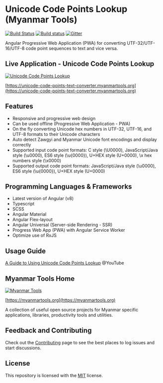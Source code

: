 # Unicode Code Points Lookup (Myanmar Tools)

[![Build Status](https://dev.azure.com/myanmartools/unicode-code-points-text-converter-angular-pwa/_apis/build/status/myanmartools.unicode-code-points-text-converter-angular-pwa?branchName=master)](https://dev.azure.com/myanmartools/unicode-code-points-text-converter-angular-pwa/_build/latest?definitionId=4&branchName=master)
[![Build status](https://ci.appveyor.com/api/projects/status/ieefc2r743et56q4?svg=true)](https://ci.appveyor.com/project/admindagonmetriccom/unicode-code-points-text-converter-angular-pwa)
[![Gitter](https://badges.gitter.im/myanmartools/community.svg)](https://gitter.im/myanmartools/community?utm_source=badge&utm_medium=badge&utm_campaign=pr-badge)

Angular Progressive Web Application (PWA) for converting UTF-32/UTF-16/UTF-8 code point sequences to text and vice versa.

## Live Application - Unicode Code Points Lookup

[![Unicode Code Points Lookup](https://unicode-code-points-text-converter.myanmartools.org/assets/images/appicons/v1/screenshot.jpg)](https://unicode-code-points-text-converter.myanmartools.org)

[https://unicode-code-points-text-converter.myanmartools.org](https://unicode-code-points-text-converter.myanmartools.org)

## Features

* Responsive and progressive web design
* Can be used offline (Progressive  Web Application - PWA)
* On the fly converting Unicode hex numbers in UTF-32, UTF-16, and UTF-8 formats to their Unicode characters
* Auto detect Zawgyi and Myanmar Unicode font encodings and display correctly
* Supported input code point formats: C style (\U0000), JavaScript/Java style (\u0000), ES6 style (\u{0000}), U+HEX style (U+0000), \x hex numbers style (\x0000)
* Supported output code point formats: JavaScript/Java style (\u0000), ES6 style (\u{0000}), U+HEX style (U+0000)

## Programming Languages & Frameworks

* Latest version of Angular (v8)
* Typescript
* SCSS
* Angular Material
* Angular Flex-layout
* Angular Universal (Server-side Rendering - SSR)
* Progress Web App (PWA) with Angular Service Worker
* Optimize use of RxJS

## Usage Guide

[A Guide to Using Unicode Code Points Lookup](https://youtu.be/SDN-ej-1P40)  @YouTube

## Myanmar Tools Home

[![Myanmar Tools](https://myanmartools.org/assets/images/appicons/v1/android/android-launchericon-192x192.png)](https://myanmartools.org)

[https://myanmartools.org](https://myanmartools.org)

A collection of useful open source projects for Myanmar specific applications, libraries, productivity tools and utilities.

## Feedback and Contributing

Check out the [Contributing](https://github.com/myanmartools/unicode-code-points-text-converter-angular-pwa/blob/master/CONTRIBUTING.md) page to see the best places to log issues and start discussions.

## License

This repository is licensed with the [MIT](https://github.com/myanmartools/unicode-code-points-text-converter-angular-pwa/blob/master/LICENSE) license.
